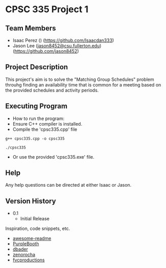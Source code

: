 # CPSC 335 Project 1

## Team Members
* Isaac Perez () (https://github.com/Isaacdan333)
* Jason Lee (jason8452@csu.fullerton.edu) (https://github.com/jason8452)

## Project Description
This project's aim is to solve the "Matching Group Schedules" problem throuhg finding an availability time that is common for a meeting based on the provided schedules and activity periods.

## Executing Program

* How to run the program:
* Ensure C++ compiler is installed.
* Compile the 'cpsc335.cpp' file
```
g++ cpsc335.cpp -o cpsc335
```
```
./cpsc335
```
* Or use the provided 'cpsc335.exe' file.

## Help

Any help questions can be directed at either Isaac or Jason.

## Version History

* 0.1
    * Initial Release


Inspiration, code snippets, etc.
* [awesome-readme](https://github.com/matiassingers/awesome-readme)
* [PurpleBooth](https://gist.github.com/PurpleBooth/109311bb0361f32d87a2)
* [dbader](https://github.com/dbader/readme-template)
* [zenorocha](https://gist.github.com/zenorocha/4526327)
* [fvcproductions](https://gist.github.com/fvcproductions/1bfc2d4aecb01a834b46)
